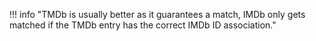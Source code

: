 <!-- markdownlint-disable MD041-->
!!! info "TMDb is usually better as it guarantees a match, IMDb only gets matched if the TMDb entry has the correct IMDb ID association."
<!-- markdownlint-enable MD041-->
